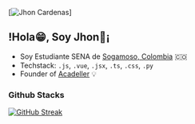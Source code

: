 [![Jhon Cardenas]([https://github.com/Alejandro-CP-dev/Jhon-Cardenas/blob/main/img/banner.png](https://github.com/Alejandro-CP-dev/Jhon-Cardenas/blob/main/img/ChatGPT%20Image%2019%20sept%202025%2C%2018_38_02.png))]
## !Hola😁, Soy Jhon🍄¡


* Soy Estudiante SENA de [Sogamoso, Colombia](https://youtu.be/iyteoh7jreA?si=7JUJ___RtQQoM0gh) 🇨🇴
* Techstack: `.js`, `.vue`, `.jsx`, `.ts`, `.css`, `.py` 
* Founder of [Acadeller](https://github.com/Acadeller) 💡

### Github Stacks
[![GitHub Streak](https://github-readme-streak-stats.herokuapp.com?user=Jhon%20Cardenas%20&theme=gruvbox&hide_border=FALSO&border_radius=4.6&locale=es&short_numbers=FALSO)](https://git.io/streak-stats)
